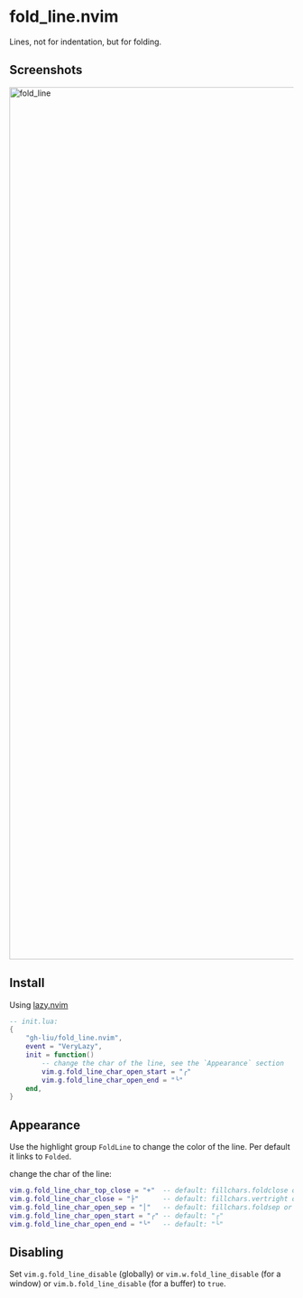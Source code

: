 # fold_line.nvim

Lines, not for indentation, but for folding.

## Screenshots

<img width="1544" alt="fold_line" src="https://github.com/gh-liu/fold_line.nvim/assets/46311996/3d0f7fcb-dc48-477f-a7ea-7fdf6260e660">

## Install

Using [lazy.nvim](https://github.com/folke/lazy.nvim)

```lua
-- init.lua:
{
    "gh-liu/fold_line.nvim",
    event = "VeryLazy",
    init = function()
        -- change the char of the line, see the `Appearance` section
        vim.g.fold_line_char_open_start = "╭"
        vim.g.fold_line_char_open_end = "╰"
    end,
}
```

## Appearance

Use the highlight group `FoldLine` to change the color of the line. Per default it links to `Folded`.

change the char of the line:
```lua
vim.g.fold_line_char_top_close = "+"  -- default: fillchars.foldclose or "+"
vim.g.fold_line_char_close = "├"      -- default: fillchars.vertright or "├"
vim.g.fold_line_char_open_sep = "│"   -- default: fillchars.foldsep or "│"
vim.g.fold_line_char_open_start = "╭" -- default: "┌"
vim.g.fold_line_char_open_end = "╰"   -- default: "└"
```

## Disabling

Set `vim.g.fold_line_disable` (globally) or `vim.w.fold_line_disable` (for a window) or `vim.b.fold_line_disable` (for a buffer) to `true`.
